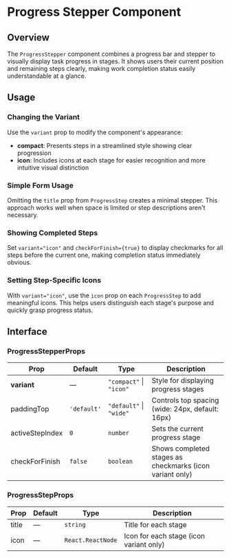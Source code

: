 # Progress Stepper Component

## Overview

The `ProgressStepper` component combines a progress bar and stepper to visually display task progress in stages. It shows users their current position and remaining steps clearly, making work completion status easily understandable at a glance.

## Usage

### Changing the Variant

Use the `variant` prop to modify the component's appearance:

- **compact**: Presents steps in a streamlined style showing clear progression
- **icon**: Includes icons at each stage for easier recognition and more intuitive visual distinction

### Simple Form Usage

Omitting the `title` prop from `ProgressStep` creates a minimal stepper. This approach works well when space is limited or step descriptions aren't necessary.

### Showing Completed Steps

Set `variant="icon"` and `checkForFinish={true}` to display checkmarks for all steps before the current one, making completion status immediately obvious.

### Setting Step-Specific Icons

With `variant="icon"`, use the `icon` prop on each `ProgressStep` to add meaningful icons. This helps users distinguish each stage's purpose and quickly grasp progress status.

## Interface

### ProgressStepperProps

| Prop | Default | Type | Description |
|------|---------|------|-------------|
| **variant** | — | `"compact"` \| `"icon"` | Style for displaying progress stages |
| paddingTop | `'default'` | `"default"` \| `"wide"` | Controls top spacing (wide: 24px, default: 16px) |
| activeStepIndex | `0` | `number` | Sets the current progress stage |
| checkForFinish | `false` | `boolean` | Shows completed stages as checkmarks (icon variant only) |

### ProgressStepProps

| Prop | Default | Type | Description |
|------|---------|------|-------------|
| title | — | `string` | Title for each stage |
| icon | — | `React.ReactNode` | Icon for each stage (icon variant only) |
